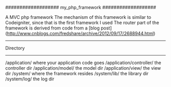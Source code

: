 ###################
my_php_framework
###################

A MVC php framework
The mechanism of this framework is similar to Codeigniter, since that is the first framework I used
The router part of the framework is derived from code from a [blog post] (http://www.cnblogs.com/fredshare/archive/2012/09/17/2688944.html)

*******************
Directory
*******************
/application/                   where your application code goes
/application/controller/        the controller dir
/application/model/             the model dir
/application/view/              the view dir
/system/                        where the framework resides
/system/lib/                    the library dir
/system/log/                    the log dir

